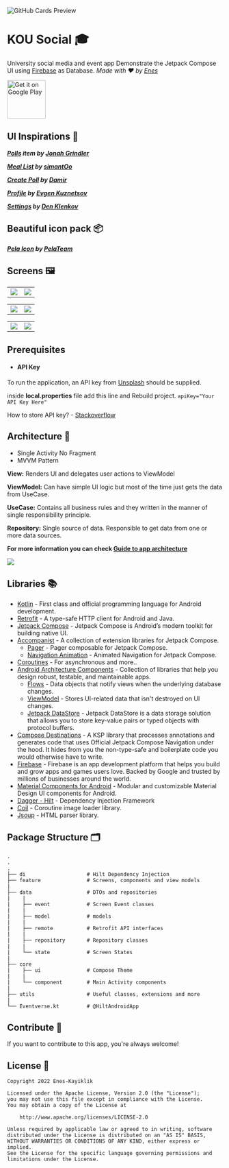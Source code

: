 ![GitHub Cards Preview](https://github.com/Enes-Kayiklik/Eventverse/blob/master/screenshots/cover.png?raw=true)

# KOU Social 🎓

University social media and event app Demonstrate the Jetpack Compose UI
using [Firebase](https://firebase.google.com/) as Database. *Made with ❤️
by [Enes](https://github.com/Enes-Kayiklik)*

<a href='https://play.google.com/store/apps/details?id=com.eneskayiklik.eventverse'><img alt='Get it on Google Play' src='https://play.google.com/intl/en_us/badges/images/generic/en_badge_web_generic.png' height=90px/></a>

## UI Inspirations 🎨

***[Polls](https://dribbble.com/shots/14142444-Tripadvisor-Community-Questions) item by [Jonah Grindler](https://dribbble.com/Jonahgrindler)***

***[Meal List](https://dribbble.com/shots/11548969-Food-Recipes-App/attachments/3169653?mode=media) by [simantOo](https://dribbble.com/simantoo)***

***[Create Poll](https://dribbble.com/shots/4526021-SN-Kit-News-feed-Create-post) by [Damir](https://dribbble.com/biomax)***

***[Profile](https://dribbble.com/shots/15809819-Login-Account-Truck-Manager) by [Evgen Kuznetsov](https://dribbble.com/bucklajean)***

***[Settings](https://dribbble.com/shots/15437594-App-Settings) by [Den Klenkov](https://dribbble.com/denklenkov)***

## Beautiful icon pack 📦
***[Pela Icon](https://www.figma.com/community/file/990314173893326792) by [PelaTeam](https://www.figma.com/@pelateam)***

## Screens 🖼

<table style="width:100%">
  <tr>
    <td><img src="screenshots/meal_list.png"/></td>
    <td><img src="screenshots/event_detail.png"/></td>
  </tr>
</table>

<table style="width:100%">
  <tr>
    <td><img src="screenshots/event_list.png"/></td>
    <td><img src="screenshots/polls.png"/></td>
  </tr>
</table>

<table style="width:100%">
  <tr>
    <td><img src="screenshots/posts.png"/></td>
    <td><img src="screenshots/announcement.png"/></td>
  </tr>
</table>

## Prerequisites

- #### API Key

To run the application, an API key from [Unsplash](https://unsplash.com/developers) should be
supplied.

inside **local.properties** file add this line and Rebuild project.
`` apiKey="Your API Key Here" ``

How to store API key? - [Stackoverflow](https://stackoverflow.com/a/70244128/13447094)

## Architecture 🗼

- Single Activity No Fragment
- MVVM Pattern

**View:** Renders UI and delegates user actions to ViewModel

**ViewModel:** Can have simple UI logic but most of the time just gets the data from UseCase.

**UseCase:** Contains all business rules and they written in the manner of single responsibility
principle.

**Repository:** Single source of data. Responsible to get data from one or more data sources.

**For more information you can
check [Guide to app architecture](https://developer.android.com/jetpack/guide?gclid=CjwKCAiA_omPBhBBEiwAcg7smXcfbEYneoLKFD_4Tyw0OgVQkpZL_XIr5TPXT0mncuQhgDIBBvLhbBoCEx0QAvD_BwE&gclsrc=aw.ds#mobile-app-ux)**

<img src="screenshots/architecture.png">

## Libraries 📚

- [Kotlin](https://kotlinlang.org/) - First class and official programming language for Android
  development.
- [Retrofit](https://square.github.io/retrofit/) - A type-safe HTTP client for Android and Java.
- [Jetpack Compose](https://developer.android.com/jetpack/compose) - Jetpack Compose is Android’s
  modern toolkit for building native UI.
- [Accompanist](https://github.com/google/accompanist) - A collection of extension libraries for Jetpack Compose.
  - [Pager](https://github.com/google/accompanist/tree/main/pager) - Pager composable for Jetpack Compose.
  - [Navigation Animation](https://github.com/google/accompanist/tree/main/navigation-animation) - Animated Navigation for Jetpack Compose.
- [Coroutines](https://kotlinlang.org/docs/reference/coroutines-overview.html) - For asynchronous
  and more..
- [Android Architecture Components](https://developer.android.com/topic/libraries/architecture) -
  Collection of libraries that help you design robust, testable, and maintainable apps.
    - [Flows](https://developer.android.com/kotlin/flow) - Data objects that notify views when the
      underlying database changes.
    - [ViewModel](https://developer.android.com/topic/libraries/architecture/viewmodel) - Stores
      UI-related data that isn't destroyed on UI changes.
    - [Jetpack DataStore](https://developer.android.com/topic/libraries/architecture/datastore) - Jetpack DataStore is a data storage solution that allows you to store key-value pairs or typed objects with protocol buffers.
- [Compose Destinations](https://github.com/raamcosta/compose-destinations) - A KSP library that
  processes annotations and generates code that uses Official Jetpack Compose Navigation under the
  hood. It hides from you the non-type-safe and boilerplate code you would otherwise have to write.
- [Firebase](https://firebase.google.com/) - Firebase is an app development platform that helps you build and grow apps and games users love. Backed by Google and trusted by millions of businesses around the world.
- [Material Components for Android](https://github.com/material-components/material-components-android) - Modular and customizable Material Design UI components for Android.
- [Dagger - Hilt](https://dagger.dev/hilt/) - Dependency Injection Framework
- [Coil](https://coil-kt.github.io/coil/compose/) - Coroutine image loader library.
- [Jsoup](https://jsoup.org/) - HTML parser library.

## Package Structure 🗂

    .
    .
    .
    ├── di                    # Hilt Dependency Injection
    ├── feature               # Screens, components and view models
    |
    ├── data                  # DTOs and repositories 
    |    |
    |    ├── event            # Screen Event classes
    |    | 
    |    ├── model            # models
    |    |
    |    ├── remote           # Retrofit API interfaces
    |    | 
    |    ├── repository       # Repository classes
    |    |
    |    └── state            # Screen States
    |
    ├── core                    
    |    ├── ui               # Compose Theme
    |    |               
    |    └── component        # Main Activity components
    |
    ├── utils                 # Useful classes, extensions and more
    |
    └── Eventverse.kt         # @HiltAndroidApp

## Contribute 🤝

If you want to contribute to this app, you're always welcome!

## License 📄

```
Copyright 2022 Enes-Kayiklik

Licensed under the Apache License, Version 2.0 (the "License");
you may not use this file except in compliance with the License.
You may obtain a copy of the License at

    http://www.apache.org/licenses/LICENSE-2.0

Unless required by applicable law or agreed to in writing, software
distributed under the License is distributed on an "AS IS" BASIS,
WITHOUT WARRANTIES OR CONDITIONS OF ANY KIND, either express or implied.
See the License for the specific language governing permissions and
limitations under the License.
```
